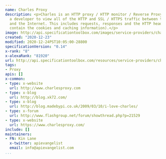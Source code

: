 ```yaml
---
name: Charles Proxy
description: <p>Charles is an HTTP proxy / HTTP monitor / Reverse Proxy that enables
  a developer to view all of the HTTP and SSL / HTTPS traffic between their machine
  and the Internet. This includes requests, responses and the HTTP headers (which
  contain the cookies and caching information).</p>
image: http://api.specificationtoolbox.com/images/service-providers/charles-proxy.jpg
created: "2020-12-23"
modified: 2020-12-24PST10:05:00-28800
specificationVersion: "0.14"
x-rank: "8"
x-alexaRank: "81920"
url: http://api.specificationtoolbox.com/resources/service-providers/charles-proxy/
tags:
- Proxy
apis: []
x-common:
- type: x-website
  url: http://www.charlesproxy.com
- type: x-blog
  url: http://blog.xk72.com/
- type: x-blog
  url: http://blog.madebypi.co.uk/2009/03/10/i-love-charles/
- type: x-forum
  url: http://www.flashgroup.net/forum/showthread.php?p=21529
- type: x-website
  url: https://www.charlesproxy.com/
include: []
maintainers:
- FN: Kin Lane
  x-twitter: apievangelist
  email: info@apievangelist.com
...
```

